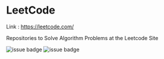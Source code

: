 # LeetCode

Link : https://leetcode.com/

Repositories to Solve Algorithm Problems at the Leetcode Site

![issue badge](https://img.shields.io/badge/Language-C%2B%2B-red?style=flat&logo=cplusplus)
![issue badge](https://img.shields.io/badge/LeetCode-algorithm-critical?style=flat&logo=LeetCode&logoColor=FFFFFF)
